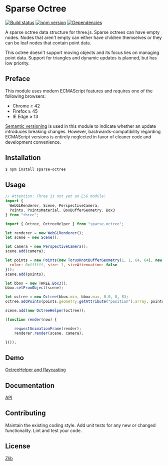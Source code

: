 # Sparse Octree
[![Build status](https://travis-ci.org/vanruesc/sparse-octree.svg?branch=master)](https://travis-ci.org/vanruesc/sparse-octree) 
[![npm version](https://badge.fury.io/js/sparse-octree.svg)](http://badge.fury.io/js/sparse-octree) 
[![Dependencies](https://david-dm.org/vanruesc/sparse-octree.svg?branch=master)](https://david-dm.org/vanruesc/sparse-octree)

A sparse octree data structure for three.js. Sparse octrees can have empty nodes. Nodes that aren't empty can either have children themselves or they can be leaf nodes that contain point data. 

This octree doesn't support moving objects and its focus lies on managing point data. Support for triangles and dynamic updates is planned, but has low priority. 

## Preface

This module uses modern ECMAScript features and requires one of the following browsers:
 - Chrome ≥ 42
 - Firefox ≥ 45
 - IE Edge ≥ 13

[Semantic versioning](http://semver.org/) is used in this module to indicate whether an update 
introduces breaking changes. However, backwards-compatibility regarding ECMAScript versions is 
entirely neglected in favor of cleaner code and development convenience.


## Installation

```sh
$ npm install sparse-octree
``` 


## Usage

```javascript
// Attention: Three is not yet an ES6 module!
import {
  WebGLRenderer, Scene, PerspectiveCamera,
  Points, PointsMaterial, BoxBufferGeometry, Box3
} from "three";

import { Octree, OctreeHelper } from "sparse-octree";

let renderer = new WebGLRenderer();
let scene = new Scene();

let camera = new PerspectiveCamera();
scene.add(camera);

let points = new Points(new TorusKnotBufferGeometry(1, 1, 64, 64), new PointsMaterial({
  color: 0xffffff, size: 1, sizeAttenuation: false
}));
scene.add(points);

let bbox = new THREE.Box3();
bbox.setFromObject(scene);

let octree = new Octree(bbox.min, bbox.max, 0.0, 8, 8);
octree.addPoints(points.geometry.getAttribute("position").array, points);

scene.add(new OctreeHelper(octree));

(function render(now) {

	requestAnimationFrame(render);
	renderer.render(scene, camera);

}());
```


## Demo
[OctreeHelper and Raycasting](http://vanruesc.github.io/sparse-octree/public/index.html)


## Documentation
[API](http://vanruesc.github.io/sparse-octree/docs)


## Contributing
Maintain the existing coding style. Add unit tests for any new or changed functionality. Lint and test your code.


## License
[Zlib](https://github.com/vanruesc/sparse-octree/blob/master/LICENSE)  
